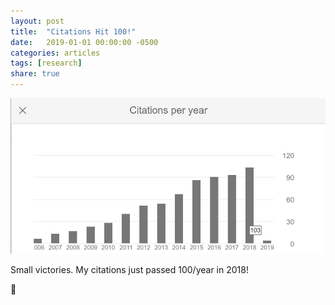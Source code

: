 ```yaml
---
layout: post
title:  "Citations Hit 100!"
date:   2019-01-01 00:00:00 -0500
categories: articles
tags: [research]
share: true
---
```


![](../images/citations_2018-100.jpg)

Small victories. My citations just passed 100/year in 2018!

💯
